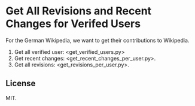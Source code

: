 # Get All Revisions and Recent Changes for Verifed Users

For the German Wikipedia, we want to get their contributions to Wikipedia.

1.  Get all verified user: <get_verified_users.py>
2.  Get recent changes: <get_recent_changes_per_user.py>.
3.  Get all revisions: <get_revisions_per_user.py>.

## License

MIT.
